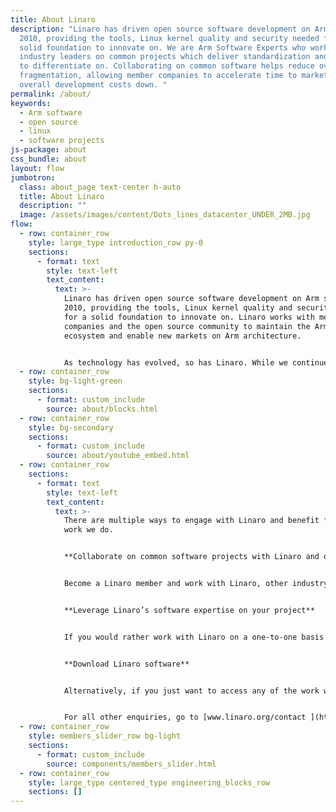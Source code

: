 ```yaml
---
title: About Linaro
description: "Linaro has driven open source software development on Arm since
  2010, providing the tools, Linux kernel quality and security needed for a
  solid foundation to innovate on. We are Arm Software Experts who work with
  industry leaders on common projects which deliver standardization and a base
  to differentiate on. Collaborating on common software helps reduce overall
  fragmentation, allowing member companies to accelerate time to market and keep
  overall development costs down. "
permalink: /about/
keywords:
  - Arm software
  - open source
  - linux
  - software projects
js-package: about
css_bundle: about
layout: flow
jumbotron:
  class: about_page text-center h-auto
  title: About Linaro
  description: ""
  image: /assets/images/content/Dots_lines_datacenter_UNDER_2MB.jpg
flow:
  - row: container_row
    style: large_type introduction_row py-0
    sections:
      - format: text
        style: text-left
        text_content:
          text: >-
            Linaro has driven open source software development on Arm since
            2010, providing the tools, Linux kernel quality and security needed
            for a solid foundation to innovate on. Linaro works with member
            companies and the open source community to maintain the Arm software
            ecosystem and enable new markets on Arm architecture.


            As technology has evolved, so has Linaro. While we continue to help maintain and evolve the Arm software ecosystem through the work we do on [toolchains](https://www.linaro.org/kernel-and-toolchain/), [security](https://www.linaro.org/security/) and [continuous integration testing](https://www.linaro.org/os-build-and-test/), we also work in several technologies and verticals to enable Arm technology. These include [Artificial Intellgence](https://www.linaro.org/artificial-intelligence/), [Android Ecosystem](https://www.linaro.org/client-devices/), [Datacenter and Cloud](https://www.linaro.org/cloud-computing-and-servers/), [Edge & Fog Computing](https://www.linaro.org/trusted-substrate/) and [IoT and Embedded](https://www.linaro.org/iot-and-embedded/).
  - row: container_row
    style: bg-light-green
    sections:
      - format: custom_include
        source: about/blocks.html
  - row: container_row
    style: bg-secondary
    sections:
      - format: custom_include
        source: about/youtube_embed.html
  - row: container_row
    sections:
      - format: text
        style: text-left
        text_content:
          text: >-
            There are multiple ways to engage with Linaro and benefit from the
            work we do.


            **Collaborate on common software projects with Linaro and other industry leaders**


            Become a Linaro member and work with Linaro, other industry leaders and the open source community on software projects which deliver standardization and help accelerate new technologies on Arm. There are three levels of membership you can choose from - Core, Club and Group (Linaro has four Segment Groups - Linaro Consumer Group, Linaro Datacenter & Cloud Group, Linaro Edge & Fog Computing Group and Linaro IoT and Embedded Group). For more information on Linaro membership, how to participate in projects and what value our members see in membership, go to [www.linaro.org/membership](https://www.linaro.org/membership/). 


            **Leverage Linaro’s software expertise on your project**


            If you would rather work with Linaro on a one-to-one basis and are interested in leveraging Linaro’s Arm software expertise on your project, go to [www.linaro.org/services](https://www.linaro.org/services/) to speak to Linaro Developer Services. Working with our Services team allows you to leverage Linaro’s Arm software expertise and experience working with, and as part of, open source communities. 


            **Download Linaro software**


            Alternatively, if you just want to access any of the work we do in the open, go to [www.linaro.org/downloads](https://www.linaro.org/downloads/). On the downloads page we upload all software we work on which we think will benefit the community. 


            For all other enquiries, go to [www.linaro.org/contact ](https://www.linaro.org/contact/)or [download this Introduction to Linaro](https://linaro.co/introduction-to-linaro).
  - row: container_row
    style: members_slider_row bg-light
    sections:
      - format: custom_include
        source: components/members_slider.html
  - row: container_row
    style: large_type centered_type engineering_blocks_row
    sections: []
---
```

